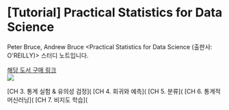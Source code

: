 # [Tutorial] Practical Statistics for Data Science
Peter Bruce, Andrew Bruce &lt;Practical Statistics for Data Science (출판사: O'REILLY)> 스터디 노트입니다.

[해당 도서 구매 링크](https://www.hanbit.co.kr/store/books/look.php?p_code=B2845507407) <br>
![](https://user-images.githubusercontent.com/42733230/79707950-104a6500-82f9-11ea-8218-a23055b6c949.jpg)

[CH 3. 통계 실험 & 유의성 검정](
[CH 4. 회귀와 예측](
[CH 5. 분류](
[CH 6. 통계적 머신러닝](
[CH 7. 비지도 학습](
